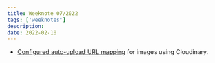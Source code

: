 ```yaml
---
title: Weeknote 07/2022
tags: ['weeknotes']
description: 
date: 2022-02-10
---
```

- [Configured auto-upload URL mapping](https://cloudinary.com/documentation/fetch_remote_images#configuring_auto_upload_url_mapping) for images using Cloudinary. 
